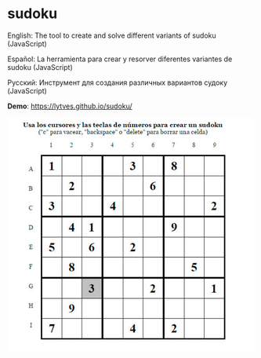 # sudoku
English: The tool to create and solve different variants of sudoku (JavaScript)

Español: La herramienta para crear y resorver diferentes variantes de sudoku  (JavaScript)

Русский: Инструмент для создания различных вариантов судоку  (JavaScript)

**Demo**: https://lytves.github.io/sudoku/

![alt tag](https://github.com/lytves/sudoku/blob/master/sudoku.jpg)
